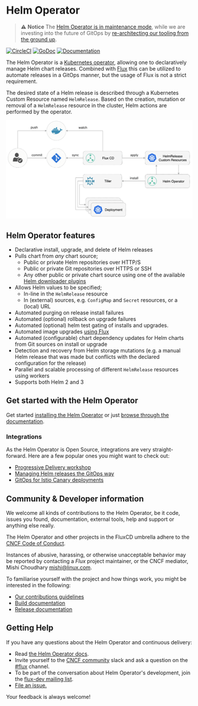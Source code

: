 # Helm Operator

> :warning: **Notice**
> The [Helm Operator is in maintenance mode](https://github.com/fluxcd/helm-operator/issues/546),
> while we are investing into the future of GitOps by
> [re-architecting our tooling from the ground up](https://toolkit.fluxcd.io).

[![CircleCI](https://circleci.com/gh/fluxcd/helm-operator.svg?style=svg)](https://circleci.com/gh/fluxcd/helm-operator)
[![GoDoc](https://godoc.org/github.com/fluxcd/helm-operator?status.svg)](https://godoc.org/github.com/fluxcd/helm-operator)
[![Documentation](https://img.shields.io/badge/latest-documentation-informational)](https://fluxcd.io/legacy/helm-operator/)

The Helm Operator is a [Kubernetes operator](https://kubernetes.io/docs/concepts/extend-kubernetes/operator/),
allowing one to declaratively manage Helm chart releases. Combined with
[Flux](https://github.com/fluxcd/flux) this can be utilized to automate
releases in a GitOps manner, but the usage of Flux is not a strict
requirement.

The desired state of a Helm release is described through a Kubernetes
Custom Resource named `HelmRelease`. Based on the creation, mutation or
removal of a `HelmRelease` resource in the cluster, Helm actions are
performed by the operator.

![Helm Operator](docs/_files/fluxcd-helm-operator-diagram.png)

## Helm Operator features

* Declarative install, upgrade, and delete of Helm releases
* Pulls chart from _any_ chart source;
  * Public or private Helm repositories over HTTP/S
  * Public or private Git repositories over HTTPS or SSH
  * Any other public or private chart source using one of the available
    [Helm downloader plugins](https://helm.sh/docs/topics/plugins/#downloader-plugins)
* Allows Helm values to be specified;
  * In-line in the `HelmRelease` resource
  * In (external) sources, e.g. `ConfigMap` and `Secret` resources,
    or a (local) URL
* Automated purging on release install failures
* Automated (optional) rollback on upgrade failures
* Automated (optional) helm test gating of installs and upgrades.
* Automated image upgrades [using Flux](https://fluxcd.io/legacy/flux/references/helm-operator-integration/)
* Automated (configurable) chart dependency updates for Helm charts
  from Git sources on install or upgrade
* Detection and recovery from Helm storage mutations
  (e.g. a manual Helm release that was made but conflicts with the
  declared configuration for the release)
* Parallel and scalable processing of different `HelmRelease` resources
  using workers
* Supports both Helm 2 and 3

## Get started with the Helm Operator

Get started [installing the Helm Operator](chart/helm-operator/README.md)
or just [browse through the documentation](https://fluxcd.io/legacy/helm-operator/).

### Integrations

As the Helm Operator is Open Source, integrations are very straight-forward. Here
are a few popular ones you might want to check out:

- [Progressive Delivery workshop](https://helm.workshop.flagger.dev/)
- [Managing Helm releases the GitOps way](https://github.com/fluxcd/helm-operator-get-started)
- [GitOps for Istio Canary deployments](https://github.com/stefanprodan/gitops-istio)

## Community & Developer information

We welcome all kinds of contributions to the Helm Operator, be it code, issues
you found, documentation, external tools, help and support or anything else
really.

The Helm Operator and other projects in the FluxCD umbrella adhere to the [CNCF
Code of Conduct](https://github.com/cncf/foundation/blob/master/code-of-conduct.md).

Instances of abusive, harassing, or otherwise unacceptable behavior
may be reported by contacting a _Flux_ project maintainer, or the CNCF
mediator, Mishi Choudhary <mishi@linux.com>.

To familiarise yourself with the project and how things work, you might
be interested in the following:

- [Our contributions guidelines](CONTRIBUTING.md)
- [Build documentation](https://fluxcd.io/legacy/helm-operator/contributing/building/)
- [Release documentation](internal_docs/releasing.md)

## <a name="help"></a>Getting Help

If you have any questions about the Helm Operator and continuous delivery:

- Read [the Helm Operator docs](https://fluxcd.io/legacy/helm-operator/).
- Invite yourself to the <a href="https://slack.cncf.io" target="_blank">CNCF
  community</a> slack and ask a question on the
  [#flux](https://cloud-native.slack.com/messages/flux/) channel.
- To be part of the conversation about Helm Operator's development, join the
  [flux-dev mailing list](https://lists.cncf.io/g/cncf-flux-dev).
- [File an issue.](https://github.com/fluxcd/helm-operator/issues/new)

Your feedback is always welcome!
